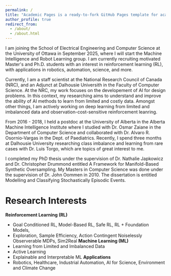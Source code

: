 ```yaml
---
permalink: /
title: "Academic Pages is a ready-to-fork GitHub Pages template for academic personal websites"
author_profile: true
redirect_from: 
  - /about/
  - /about.html
---
```


I am joining the School of Electrical Engineering and Computer Science at the University of Ottawa in September 2025, where I will start the Machine Intelligence and Robot Learning group. I am currently recruiting motivated Master's and Ph.D. students with an interest in reinforcement learning (RL), with applications in robotics, automation, science, and more.

Currently, I am a staff scientist at the National Research Council of Canada (NRC), and an Adjunct at Dalhousie Universith in the Faculty of Computer Science. At the NRC, my work focuses on the developement of AI for design problems. In this context, my researching aims to understand and improve the ability of AI methods to learn from limited and costly data. Amongst other things, I am actively working on deep learning from limited and imbalanced data and observation-cost-sensitive reinforcement leanring.

From 2016 - 2018, I held a postdoc at the University of Alberta in the Alberta Machine Intelligence Institute where I studied with Dr. Osmar Zaiane in the Department of Computer Science and collaborated with Dr. Alvaro R. Osornio-Vargas in the Dept. of Paediatrics. Recently, I spend three months at Dalhousie University researching class imbalance and learning from rare cases with Dr. Luis Torgo, which are topics of great interest to me.

I completed my PhD thesis under the supervision of Dr. Nathalie Japkowicz and Dr. Christopher Drummond entitled A Framework for Manifold-Based Synthetic Oversampling. My Masters in Computer Science was done under the supervision of Dr. John Oommen in 2010. The dissertation is entitled Modelling and Classifying Stochastically Episodic Events.

Research Interests
======
**Reinforcement Learning (RL)**
- Goal Conditioned RL, Model-Based RL, Safe RL, RL + Foundation Models,
- Exploration, Sample Efficiency, Action Contingent Noiselessly Observerable MDPs, Sim2Real
**Machine Learning (ML)**
- Learning from Limited and Imbalanced Data
- Active Learning
- Explainable and Interpretable ML 
**Applications**
- Robotics, Healthcare, Industrial Automation, AI for Science, Environment and Climate Change
